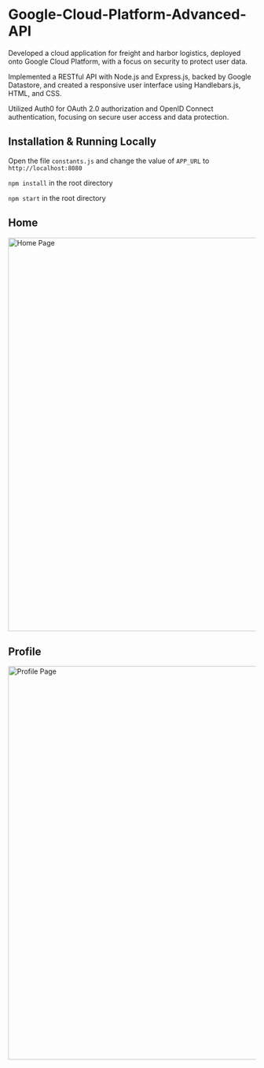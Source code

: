 # Google-Cloud-Platform-Advanced-API
Developed a cloud application for freight and harbor logistics, deployed onto Google Cloud Platform, with a focus on security to protect user data.

Implemented a RESTful API with Node.js and Express.js, backed by Google Datastore, and created a responsive user interface using Handlebars.js, HTML, and CSS.

Utilized Auth0 for OAuth 2.0 authorization and OpenID Connect authentication, focusing on secure user access and data protection.

## Installation & Running Locally
Open the file ```constants.js``` and change the value of ```APP_URL``` to ```http://localhost:8080```

```npm install``` in the root directory

```npm start``` in the root directory

## Home
<img width="800" alt="Home Page" src="https://github.com/arman-man/Harbor-Logistics-Platform/assets/84875686/9da27730-8024-44b6-a170-761b85b5af10">

## Profile
<img width="800" alt="Profile Page" src="https://github.com/arman-man/Harbor-Logistics-Platform/assets/84875686/7e094c61-5b04-4e34-8819-e2851725dbc3">
